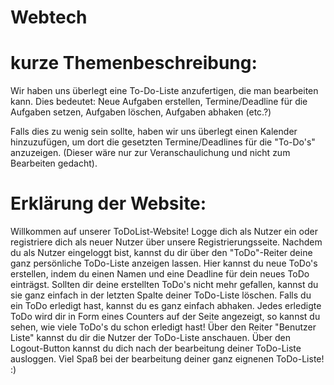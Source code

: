 # Webtech
# kurze Themenbeschreibung:
Wir haben uns überlegt eine To-Do-Liste anzufertigen, die man bearbeiten kann. 
Dies bedeutet: 
Neue Aufgaben erstellen, Termine/Deadline für die Aufgaben setzen, Aufgaben löschen, Aufgaben abhaken (etc.?)

Falls dies zu wenig sein sollte, haben wir uns überlegt einen Kalender hinzuzufügen, um dort die gesetzten Termine/Deadlines für die "To-Do's" anzuzeigen. 
(Dieser wäre nur zur Veranschaulichung und nicht zum Bearbeiten gedacht).
# Erklärung der Website:

Willkommen auf unserer ToDoList-Website! Logge dich als Nutzer ein oder registriere dich als neuer Nutzer über unsere Registrierungsseite. 
Nachdem du als Nutzer eingeloggt bist, kannst du dir über den "ToDo"-Reiter deine ganz persönliche ToDo-Liste anzeigen lassen. 
Hier kannst du neue ToDo's erstellen, indem du einen Namen und eine Deadline für dein neues ToDo einträgst. Sollten dir deine erstellten ToDo's 
nicht mehr gefallen, kannst du sie ganz einfach in der letzten Spalte deiner ToDo-Liste löschen. Falls du ein ToDo erledigt hast, 
kannst du es ganz einfach abhaken. Jedes erledigte ToDo wird dir in Form eines Counters auf der Seite angezeigt, so kannst du sehen, 
wie viele ToDo's du schon erledigt hast! Über den Reiter "Benutzer Liste" kannst du dir die Nutzer der ToDo-Liste anschauen.
Über den Logout-Button kannst du dich nach der bearbeitung deiner ToDo-Liste ausloggen.
Viel Spaß bei der bearbeitung deiner ganz eignenen ToDo-Liste! :)
